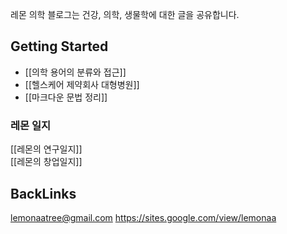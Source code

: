 레몬 의학 블로그는 건강, 의학, 생물학에 대한 글을 공유합니다.
  
  

## Getting Started

- [[의학 용어의 분류와 접근]]
- [[헬스케어 제약회사 대형병원]]
- [[마크다운 문법 정리]]


### 레몬 일지
[[레몬의 연구일지]]  
[[레몬의 창업일지]]  
  
## BackLinks
lemonaatree@gmail.com
https://sites.google.com/view/lemonaa  